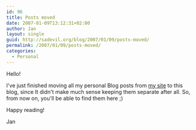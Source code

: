 ```yaml
---
id: 96
title: Posts moved
date: 2007-01-09T13:12:31+02:00
author: Jan
layout: single
guid: http://sadevil.org/blog/2007/01/09/posts-moved/
permalink: /2007/01/09/posts-moved/
categories:
  - Personal
---
```

Hello!

I've just finished moving all my personal Blog posts from <a href="http://www.kcore.org/" target="_blank">my site</a> to this blog, since It didn't make much sense keeping them separate after all. So, from now on, you'll be able to find them here ;)

Happy reading!

Jan